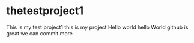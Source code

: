 # thetestproject1
This is my test project1
this is my project
Hello world
hello World
github is great
we can commit more
